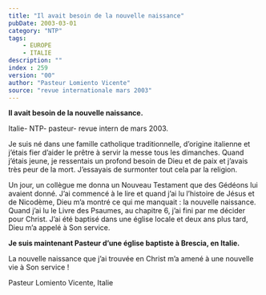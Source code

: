 ```yaml
---
title: "Il avait besoin de la nouvelle naissance"
pubDate: 2003-03-01
category: "NTP"
tags: 
    - EUROPE
    - ITALIE
description: ""
index : 259
version: "00"
author: "Pasteur Lomiento Vicente"
source: "revue internationale mars 2003"
---
```


**Il avait besoin de la nouvelle naissance.**

Italie- NTP- pasteur- revue intern de mars 2003.

Je suis né dans une famille catholique traditionnelle, d’origine italienne et j’étais fier d’aider le prêtre à servir la messe tous les dimanches. Quand j’étais jeune, je ressentais un profond besoin de Dieu et de paix et j’avais très peur de la mort. J’essayais de surmonter tout cela par la religion.

Un jour, un collègue me donna un Nouveau Testament que des Gédéons lui avaient donné. J’ai commencé à le lire et quand j’ai lu l’histoire de Jésus et de Nicodème, Dieu m’a montré ce qui me manquait : la nouvelle naissance. Quand j’ai lu le Livre des Psaumes, au chapitre 6, j’ai fini par me décider pour Christ. J’ai été baptisé dans une église locale et deux ans plus tard, Dieu m’a appelé à Son service.

**Je suis maintenant Pasteur d’une église baptiste à Brescia, en Italie.**

La nouvelle naissance que j’ai trouvée en Christ m’a amené à une nouvelle vie à Son service !

Pasteur Lomiento Vicente, Italie